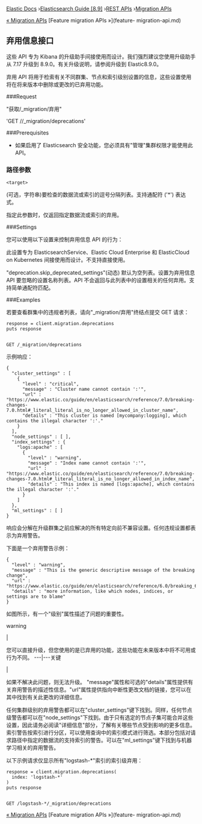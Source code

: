 

[Elastic Docs](/guide/) ›[Elasticsearch Guide [8.9]](index.md) ›[REST
APIs](rest-apis.md) ›[Migration APIs](migration-api.md)

[« Migration APIs](migration-api.md) [Feature migration APIs »](feature-
migration-api.md)

## 弃用信息接口

这些 API 专为 Kibana 的升级助手间接使用而设计。我们强烈建议您使用升级助手从 7.17 升级到 8.9.0。有关升级说明，请参阅升级到 Elastic8.9.0。

弃用 API 将用于检索有关不同群集、节点和索引级别设置的信息，这些设置使用将在将来版本中删除或更改的已弃用功能。

###Request

"获取/_migration/弃用"

'GET //<target>_migration/deprecations'

###Prerequisites

* 如果启用了 Elasticsearch 安全功能，您必须具有"管理"集群权限才能使用此 API。

### 路径参数

`<target>`

    

(可选，字符串)要检查的数据流或索引的逗号分隔列表。支持通配符 ('*') 表达式。

指定此参数时，仅返回指定数据流或索引的弃用。

###Settings

您可以使用以下设置来控制弃用信息 API 的行为：

此设置专为 ElasticsearchService、Elastic Cloud Enterprise 和 ElasticCloud on Kubernetes 间接使用而设计。不支持直接使用。

"deprecation.skip_deprecated_settings"(动态) 默认为空列表。设置为弃用信息 API 要忽略的设置名称列表。API 不会返回与此列表中的设置相关的任何弃用。支持简单通配符匹配。

###Examples

若要查看群集中的违规者列表，请向"_migration/弃用"终结点提交 GET 请求：

    
    
    response = client.migration.deprecations
    puts response
    
    
    GET /_migration/deprecations

示例响应：

    
    
    {
      "cluster_settings" : [
        {
          "level" : "critical",
          "message" : "Cluster name cannot contain ':'",
          "url" : "https://www.elastic.co/guide/en/elasticsearch/reference/7.0/breaking-changes-7.0.html#_literal_literal_is_no_longer_allowed_in_cluster_name",
          "details" : "This cluster is named [mycompany:logging], which contains the illegal character ':'."
        }
      ],
      "node_settings" : [ ],
      "index_settings" : {
        "logs:apache" : [
          {
            "level" : "warning",
            "message" : "Index name cannot contain ':'",
            "url" : "https://www.elastic.co/guide/en/elasticsearch/reference/7.0/breaking-changes-7.0.html#_literal_literal_is_no_longer_allowed_in_index_name",
            "details" : "This index is named [logs:apache], which contains the illegal character ':'."
          }
        ]
      },
      "ml_settings" : [ ]
    }

响应会分解在升级群集之前应解决的所有特定向前不兼容设置。任何违规设置都表示为弃用警告。

下面是一个弃用警告示例：

    
    
    {
      "level" : "warning",
      "message" : "This is the generic descriptive message of the breaking change",
      "url" : "https://www.elastic.co/guide/en/elasticsearch/reference/6.0/breaking_60_indices_changes.html",
      "details" : "more information, like which nodes, indices, or settings are to blame"
    }

如图所示，有一个"级别"属性描述了问题的重要性。

warning

|

您可以直接升级，但您使用的是已弃用的功能，这些功能在未来版本中将不可用或行为不同。   ---|---关键

|

如果不解决此问题，则无法升级。   "message"属性和可选的"details"属性提供有关弃用警告的描述性信息。"url"属性提供指向中断性更改文档的链接，您可以在其中找到有关此更改的详细信息。

任何集群级别的弃用警告都可以在"cluster_settings"键下找到。同样，任何节点级警告都可以在"node_settings"下找到。由于只有选定的节点子集可能合并这些设置，因此请务必阅读"详细信息"部分，了解有关哪些节点受到影响的更多信息。索引警告按索引进行分区，可以使用查询中的索引模式进行筛选。本部分包括对请求路径中指定的数据流的支持索引的警告。可以在"ml_settings"键下找到与机器学习相关的弃用警告。

以下示例请求仅显示所有"logstash-*"索引的索引级弃用：

    
    
    response = client.migration.deprecations(
      index: 'logstash-*'
    )
    puts response
    
    
    GET /logstash-*/_migration/deprecations

[« Migration APIs](migration-api.md) [Feature migration APIs »](feature-
migration-api.md)
